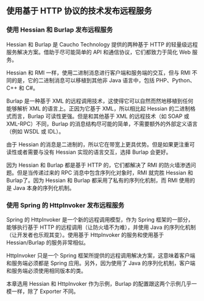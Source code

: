## 使用基于 HTTP 协议的技术发布远程服务 ##

### 使用 Hessian 和 Burlap 发布远程服务

Hessian 和 Burlap 是 Caucho Technology 提供的两种基于 HTTP 的轻量级远程服务解决方案。借助于尽可能简单的 API 和通信协议，它们都致力于简化 Web 服务。

Hessian 和 RMI 一样，使用二进制消息进行客户端和服务端的交互，但与 RMI 不同的是，它的二进制消息可以移植到其他非 Java 语言中，包括 PHP、Python、C++ 和 C#。

Burlap 是一种基于 XML 的远程调用技术，这使得它可以自然而然地移植到任何能够解析 XML 的语言上。正因为它基于 XML，所以相比起 Hessian 的二进制格式而言，Burlap 可读性更强。但是和其他基于 XML 的远程技术（如 SOAP 或 XML-RPC）不同，Burlap 的消息结构尽可能的简单，不需要额外的外部定义语言（例如 WSDL 或 IDL）。

由于 Hessian 的消息是二进制的，所以它在带宽上更具优势。但是如果更注重可读性或者需要与没有 Hessian 实现的语言交互，选择 Burlap 会更好。

因为 Hessian 和 Burlap 都是基于 HTTP 的，它们都解决了 RMI 的防火墙渗透问题。但是当传递过来的 RPC 消息中包含序列化对象时，RMI 就完胜 Hessian 和 Burlap了。因为 Hessian 和 Burlap 都采用了私有的序列化机制，而 RMI 使用的是 Java 本身的序列化机制。

### 使用 Spring 的 HttpInvoker 发布远程服务

Spring 的 HttpInvoker 是一个新的远程调用模型，作为 Spring 框架的一部分，能够执行基于 HTTP 的远程调用（让防火墙不为难），并使用 Java 的序列化机制（让开发者也乐观其变）。使用基于 HttpInvoker 的服务和使用基于 Hessian/Burlap 的服务非常相似。

HttpInvoker 只是一个 Spring 框架所提供的远程调用解决方案，这意味着客户端和服务端必须都是 Spring 应用。另外，因为使用了 Java 的序列化机制，客户端和服务端必须使用相同版本的类。

本章选用 Hessian 和 HttpInvoker 作为示例，Burlap 的配置跟这两个示例几乎一模一样，除了 Exporter 不同。
